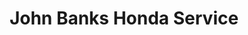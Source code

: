 ---
title: "John Banks Honda Service"
url: /cambridge/john-banks-honda-service/
shop: Autowerkstatt
---